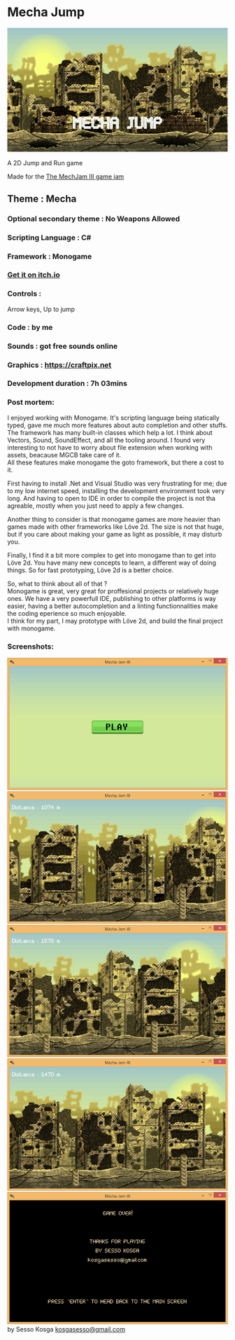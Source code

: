 # Mecha Jump

![Cover](screenshots/cover.png)

A 2D Jump and Run game

Made for the [The MechJam III game jam](https://itch.io/jam/mechjam3)

## Theme : Mecha

### Optional secondary theme : No Weapons Allowed

### Scripting Language : C#

### Framework : Monogame

### [Get it on itch.io](https://senor16.itch.io/mechajump)

### Controls :

Arrow keys, Up to jump

### Code : by me

### Sounds : got free sounds online

### Graphics : https://craftpix.net

### Development duration : 7h 03mins

### Post mortem:

I enjoyed working with Monogame. It's scripting language being statically typed, gave me much more features about auto completion and other stuffs. The framework has many built-in classes which help a lot. I think about Vectors, Sound, SoundEffect, and all the tooling around. I found very interesting to not have to worry about file extension when working with assets, beacause MGCB take care of it.  
All these features make monogame the goto framework, but there a cost to it.

First having to install .Net and Visual Studio was very frustrating for me; due to my low internet speed, installing the development environment took very long. And having to open to IDE in order to compile the project is not tha agreable, mostly when you just need to apply a few changes.

Another thing to consider is that monogame games are more heavier than games made with other frameworks like Löve 2d. The size is not that huge, but if you care about making your game as light as possible, it may disturb you.

Finally, I find it a bit more complex to get into monogame than to get into Löve 2d. You have many new concepts to learn, a different way of doing things. So for fast prototyping, Löve 2d is a better choice.

So, what to think about all of that ?  
Monogame is great, very great for proffesional projects or relatively huge ones. We have a very powerfull IDE, publishing to other platforms is way easier, having a better autocompletion and a linting functionnalities make the coding eperience so much enjoyable.  
I think for my part, I may prototype with Löve 2d, and build the final project with monogame.

### Screenshots:

![Home](screenshots/home.png)
![Play screen](screenshots/gameplay.png)
![Play screen](screenshots/gameplay2.png)
![Play screen](screenshots/gameplay3.png)
![Game over](screenshots/gameover.png)  
by Sesso Kosga kosgasesso@gmail.com

